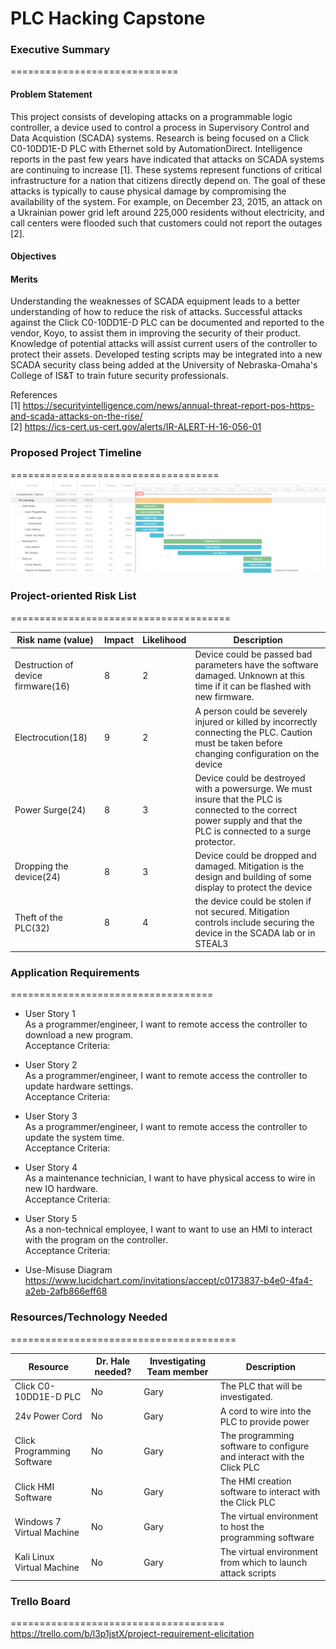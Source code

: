 
# PLC Hacking Capstone

### Executive Summary
=============================

#### Problem Statement
This project consists of developing attacks on a programmable logic controller, a device used to control a process in Supervisory Control and Data Acquistion (SCADA) systems. Research is being focused on a Click C0-10DD1E-D PLC with Ethernet sold by AutomationDirect. Intelligence reports in the past few years have indicated that attacks on SCADA systems are continuing to increase [1]. These systems represent functions of critical infrastructure for a nation that citizens directly depend on. The goal of these attacks is typically to cause physical damage by compromising the availability of the system. For example, on December 23, 2015, an attack on a Ukrainian power grid left around 225,000 residents without electricity, and call centers were flooded such that customers could not report the outages [2]. 

#### Objectives


#### Merits
Understanding the weaknesses of SCADA equipment leads to a better understanding of how to reduce the risk of attacks. Successful attacks against the Click C0-10DD1E-D PLC can be documented and reported to the vendor, Koyo, to assist them in improving the security of their product. Knowledge of potential attacks will assist current users of the controller to protect their assets.  Developed testing scripts may be integrated into a new SCADA security class being added at the University of Nebraska-Omaha's College of IS&T to train future security professionals.

References<br>
[1] https://securityintelligence.com/news/annual-threat-report-pos-https-and-scada-attacks-on-the-rise/ <br>
[2] https://ics-cert.us-cert.gov/alerts/IR-ALERT-H-16-056-01

### Proposed Project Timeline
====================================
![Alt text](/gantChart.PNG?raw=true "Project Timeline")

### Project-oriented Risk List
======================================

|Risk name (value)  | Impact     | Likelihood | Description |
|-------------------|------------|------------|-------------|
|Destruction of device firmware(16) | 8 | 2 | Device could be passed bad parameters have the software damaged. Unknown at this time if it can be flashed with new firmware. |
| Electrocution(18) | 9 | 2 | A person could be severely injured or killed by incorrectly connecting the PLC. Caution must be taken before changing configuration on the device |
| Power Surge(24) | 8 | 3 | Device could be destroyed with  a powersurge. We must insure that the PLC is connected to the correct power supply and that the PLC is connected to a surge protector. |
| Dropping the device(24) | 8 | 3 | Device could be dropped and damaged. Mitigation is the design and building of some display to protect the device |
| Theft of the PLC(32) | 8 | 4 | the device could be stolen if not secured. Mitigation controls include securing the device in the SCADA lab or in STEAL3 |


### Application Requirements
===================================

- User Story 1<br>
  As a programmer/engineer, I want to remote access the controller to download a new program.<br>
  Acceptance Criteria: 

- User Story 2<br>
  As a programmer/engineer, I want to remote access the controller to update hardware settings.<br>
  Acceptance Criteria:

- User Story 3<br>
  As a programmer/engineer, I want to remote access the controller to update the system time.<br>
  Acceptance Criteria:
  
- User Story 4<br>
  As a maintenance technician, I want to have physical access to wire in new IO hardware.<br>
  Acceptance Criteria:
  
- User Story 5<br>
  As a non-technical employee, I want to want to use an HMI to interact with the program on the controller.<br>
  Acceptance Criteria:

- Use-Misuse Diagram<br>
https://www.lucidchart.com/invitations/accept/c0173837-b4e0-4fa4-a2eb-2afb866eff68

### Resources/Technology Needed
=======================================

|Resource  | Dr. Hale needed? | Investigating Team member | Description |
|----------|------------------|---------------------------|-------------|
|Click C0-10DD1E-D PLC | No | Gary | The PLC that will be investigated. |
|24v Power Cord | No | Gary | A cord to wire into the PLC to provide power |
|Click Programming Software | No | Gary | The programming software to configure and interact with the Click PLC |
|Click HMI Software| No | Gary | The HMI creation software to interact with the Click PLC |
|Windows 7 Virtual Machine | No | Gary | The virtual environment to host the programming software |
|Kali Linux Virtual Machine| No | Gary | The virtual environment from which to launch attack scripts |

### Trello Board
=====================================
https://trello.com/b/l3p1jstX/project-requirement-elicitation
